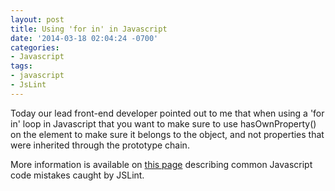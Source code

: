 ```yaml
---
layout: post
title: Using 'for in' in Javascript
date: '2014-03-18 02:04:24 -0700'
categories:
- Javascript
tags:
- javascript
- JsLint
---
```

Today our lead front-end developer pointed out to me that when using a 'for in' loop in Javascript that you want to make sure to use hasOwnProperty() on the element to make sure it belongs to the object, and not properties that were inherited through the prototype chain.

More information is available on [this page](http://www.jslint.com/lint.html#forin) describing common Javascript code mistakes caught by JSLint.

